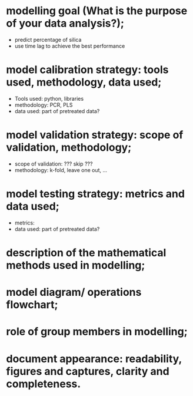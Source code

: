 # modelling goal (What is the purpose of your data analysis?);
- predict percentage of silica 
- use time lag to achieve the best performance

# model calibration strategy: tools used, methodology, data used;
- Tools used: python, libraries
- methodology: PCR, PLS
- data used: part of pretreated data?

# model validation strategy: scope of validation, methodology;
- scope of validation: ??? skip ???
- methodology: k-fold, leave one out, ...

# model testing strategy: metrics and data used;
- metrics: 
- data used: part of pretreated data?

# description of the mathematical methods used in modelling;

# model diagram/ operations flowchart;

# role of group members in modelling;

# document appearance: readability, figures and captures, clarity and completeness.
